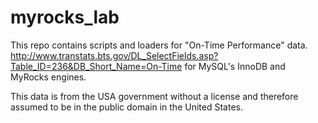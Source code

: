 # myrocks_lab
This repo contains scripts and loaders for "On-Time Performance" data. http://www.transtats.bts.gov/DL_SelectFields.asp?Table_ID=236&DB_Short_Name=On-Time for MySQL's InnoDB and MyRocks engines. 

This data is from the USA government without a license and therefore assumed to be in the public domain in the United States.
